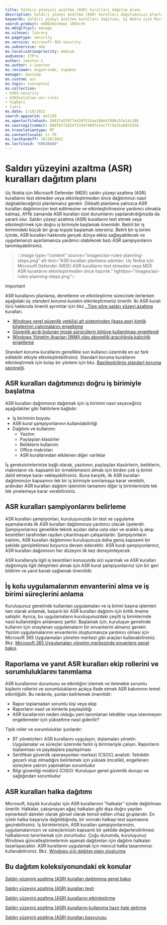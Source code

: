 ```yaml
---
title: Saldırı yüzeyini azaltma (ASR) kuralları dağıtım planı
description: Saldırı yüzeyi azaltma (ASR) kuralları dağıtımınızı planlamak için rehberlik sağlar.
keywords: Saldırı yüzeyi azaltma kuralları dağıtımı, Uç Nokta için Microsoft Defender (MDE) ASR dağıtımı, Defender ASR kuralları, asr kurallarını etkinleştirme, ASR'yi yapılandırma, konak yetkisiz erişim önleme sistemi, koruma kuralları, kötüye kullanım önleme kuralları, kötüye kullanım önleme kuralları, bulaşma önleme kuralları, Uç Nokta için Microsoft Defender, ASR kurallarını yapılandırma
search.product: eADQiWindows 10XVcnh
ms.mktglfcycl: manage
ms.sitesec: library
ms.pagetype: security
ms.service: microsoft-365-security
ms.subservice: mde
ms.localizationpriority: medium
audience: ITPro
author: jweston-1
ms.author: v-jweston
ms.reviewer: oogunrinde, sugamar
manager: dansimp
ms.custom: asr
ms.topic: conceptual
ms.collection:
- m365-security
- m365solution-asr-rules
- highpri
- tier1
ms.date: 1/18/2022
search.appverid: met150
ms.openlocfilehash: 2682fa5f877e429f515aa16b647098c5fe14c188
ms.sourcegitcommit: 0d8fb571024f134d7480fe14cffc5e31a687d356
ms.translationtype: MT
ms.contentlocale: tr-TR
ms.lasthandoff: 10/20/2022
ms.locfileid: "68638840"
---
```

# <a name="plan-attack-surface-reduction-asr-rules-deployment"></a>Saldırı yüzeyini azaltma (ASR) kuralları dağıtım planı

Uç Nokta için Microsoft Defender (MDE) saldırı yüzeyi azaltma (ASR) kurallarını test etmeden veya etkinleştirmeden önce dağıtımınızı nasıl dağıtabileceğinizi planlamanız gerekir. Dikkatli planlama yalnızca ASR kuralları dağıtımınızın test edilmesine ve etkinleştirilmesine yardımcı olmakla kalmaz, AYNı zamanda ASR kuralları özel durumlarını yapılandırdığınızda da yararlı olur. Saldırı yüzeyi azaltma (ASR) kurallarını test etmek veya etkinleştirmek için doğru iş birimiyle başlamak önemlidir. Belirli bir iş birimindeki küçük bir grup kişiyle başlamak istersiniz. Belirli bir iş birimi içinde, ASR kuralları hakkında gerçek dünya etkisi sağlayabilecek ve uygulamanızı ayarlamanıza yardımcı olabilecek bazı ASR şampiyonlarını tanımlayabilirsiniz.

> :::image type="content" source="images/asr-rules-planning-steps.png" alt-text="ASR kuralları planlama adımları. Uç Nokta için Microsoft Defender (MDE) ASR kurallarını test etmeden veya MDE ASR kurallarını etkinleştirmeden önce hazırlık." lightbox="images/asr-rules-planning-steps.png":::

> [!IMPORTANT]
>
> ASR kurallarını planlama, denetleme ve etkinleştirme sürecinde ilerlerken aşağıdaki üç _standart koruma kuralını_ etkinleştirmeniz önerilir. İki ASR kuralı türü hakkında önemli ayrıntılar için bkz [. Türe göre saldırı yüzeyi azaltma](attack-surface-reduction-rules-reference.md#attack-surface-reduction-rules-by-type) kuralları.
>
> - [Windows yerel güvenlik yetkilisi alt sisteminden (lsass.exe) kimlik bilgilerinin çalınmalarını engelleme](attack-surface-reduction-rules-reference.md#block-credential-stealing-from-the-windows-local-security-authority-subsystem)
> - [Güvenlik açığı bulunan imzalı sürücülerin kötüye kullanılması engellendi](attack-surface-reduction-rules-reference.md#block-abuse-of-exploited-vulnerable-signed-drivers)
> - [Windows Yönetim Araçları (WMI) olay aboneliği aracılığıyla kalıcılığı engelleme](attack-surface-reduction-rules-reference.md#block-persistence-through-wmi-event-subscription)
>
> Standart koruma kurallarını genellikle son kullanıcı üzerinde en az fark edilebilir etkiyle etkinleştirebilirsiniz. Standart koruma kurallarını etkinleştirmek için kolay bir yöntem için bkz. [Basitleştirilmiş standart koruma seçeneği](attack-surface-reduction-rules-report.md#simplified-standard-protection-option).

## <a name="start-your-asr-rules-deployment-with-the-right-business-unit"></a>ASR kuralları dağıtımınızı doğru iş birimiyle başlatma

ASR kuralları dağıtımınızı dağıtmak için iş birimini nasıl seçeceğiniz aşağıdakiler gibi faktörlere bağlıdır:

- İş biriminin boyutu
- ASR kural şampiyonlarının kullanılabilirliği  
- Dağıtımı ve kullanımı:
  - Yazılım
  - Paylaşılan klasörler
  - Betiklerin kullanımı
  - Office makroları
  - ASR kurallarından etkilenen diğer varlıklar

İş gereksinimlerinize bağlı olarak, yazılımın, paylaşılan klasörlerin, betiklerin, makroların vb. kapsamlı bir örneklemesini almak için birden çok iş birimi dahil etmeye karar vekleyebilirsiniz. Buna karşılık, ilk ASR kuralları dağıtımınızın kapsamını tek bir iş birimiyle sınırlamaya karar verebilir, ardından ASR kuralları dağıtım işleminin tamamını diğer iş birimlerinizle tek tek yinelemeye karar verebilirsiniz.

## <a name="identify-asr-rules-champions"></a>ASR kuralları şampiyonlarını belirleme

ASR kuralları şampiyonları, kuruluşunuzda ön test ve uygulama aşamalarında ilk ASR kuralları dağıtımınıza yardımcı olacak üyelerdir. Şampiyonlarınız genellikle teknik açıdan daha usta olan ve aralıklı iş akışı kesintileri tarafından raydan çıkarılmayan çalışanlardır. Şampiyonların katılımı, ASR kuralları dağıtımının kuruluşunuza daha geniş kapsamlı bir şekilde genişletilmesi boyunca devam edecektir. ASR kural şampiyonlarınız, ASR kuralları dağıtımının her düzeyini ilk kez deneyimleyecek.

ASR kurallarıyla ilgili iş kesintileri konusunda sizi uyarmak ve ASR kuralları dağıtımıyla ilgili iletişimleri almak için ASR kural şampiyonlarınız için bir geri bildirim ve yanıt kanalı sağlamak önemlidir.

## <a name="get-inventory-of-line-of-business-apps-and-understand-the-business-unit-processes"></a>İş kolu uygulamalarının envanterini alma ve iş birimi süreçlerini anlama

Kuruluşunuz genelinde kullanılan uygulamaları ve iş birimi başına işlemleri tam olarak anlamak, başarılı bir ASR kuralları dağıtımı için kritik öneme sahiptir. Ayrıca, bu uygulamaların kuruluşunuzdaki çeşitli iş birimlerinde nasıl kullanıldığını anlamanız şarttır.
Başlamak için, kuruluşun genelinde kullanım için onaylanan uygulamaların bir envanterini almanız gerekir. Yazılım uygulamalarının envanterini oluşturmanıza yardımcı olması için Microsoft 365 Uygulamaları yönetim merkezi gibi araçları kullanabilirsiniz. Bkz. [Microsoft 365 Uygulamaları yönetim merkezinde envantere genel bakış](/deployoffice/admincenter/inventory).

## <a name="define-reporting-and-response-asr-rules-team-roles-and-responsibilities"></a>Raporlama ve yanıt ASR kuralları ekip rollerini ve sorumluluklarını tanımlama

ASR kurallarının durumunu ve etkinliğini izlemek ve iletmekle sorumlu kişilerin rollerini ve sorumluluklarını açıkça ifade etmek ASR bakımının temel etkinliğidir. Bu nedenle, şunları belirlemek önemlidir:

- Rapor toplamadan sorumlu kişi veya ekip
- Raporların nasıl ve kimlerle paylaşıldığı
- ASR kurallarının neden olduğu yeni tanımlanan tehditler veya istenmeyen engellemeler için yükseltme nasıl giderilir?

Tipik roller ve sorumluluklar şunlardır:

- BT yöneticileri: ASR kurallarını uygulayın, dışlamaları yönetin. Uygulamalar ve süreçler üzerinde farklı iş birimleriyle çalışın. Raporların toplanması ve paydaşlara paylaşılması
- Sertifikalı güvenlik operasyonları merkezi (CSOC) analisti: Tehdidin geçerli olup olmadığını belirlemek için yüksek öncelikli, engellenen süreçlere yatırım yapmaktan sorumludur
- Bilgi güvenliği müdürü (CISO): Kuruluşun genel güvenlik duruşu ve sağlığından sorumludur

## <a name="asr-rules-ring-deployment"></a>ASR kuralları halka dağıtımı

Microsoft, büyük kuruluşlar için ASR kurallarının "halkalar" içinde dağıtılması önerilir. Halkalar, çakışmayan ağaç halkaları gibi dışa doğru yayılan eşmerkezli daireler olarak görsel olarak temsil edilen cihaz gruplarıdır. En içteki halka başarıyla dağıtıldığında, bir sonraki halkayı test aşamasına geçirebilirsiniz. İş birimlerinizin, ASR kuralları şampiyonlarınızın, uygulamalarınızın ve süreçlerinizin kapsamlı bir şekilde değerlendirilmesi halkalarınızı tanımlamak için zorunludur.
Çoğu durumda, kuruluşunuz Windows güncelleştirmelerinin aşamalı dağıtımları için dağıtım halkaları tasarlayacaktır. ASR kurallarını uygulamak için mevcut halka tasarımınızı kullanabilirsiniz.
Bkz. [Windows için dağıtım planı oluşturma](/windows/deployment/update/create-deployment-plan)

## <a name="additional-topics-in-this-deployment-collection"></a>Bu dağıtım koleksiyonundaki ek konular

[Saldırı yüzeyini azaltma (ASR) kuralları dağıtımına genel bakış](attack-surface-reduction-rules-deployment.md)

[Saldırı yüzeyini azaltma (ASR) kuralları testi](attack-surface-reduction-rules-deployment-test.md)

[Saldırı yüzeyini azaltma (ASR) kurallarını etkinleştirme](attack-surface-reduction-rules-deployment-implement.md)

[Saldırı yüzeyini azaltma (ASR) kurallarını kullanıma hazır hale getirme](attack-surface-reduction-rules-deployment-operationalize.md)

[Saldırı yüzeyini azaltma (ASR) kuralları başvurusu](attack-surface-reduction-rules-reference.md)
